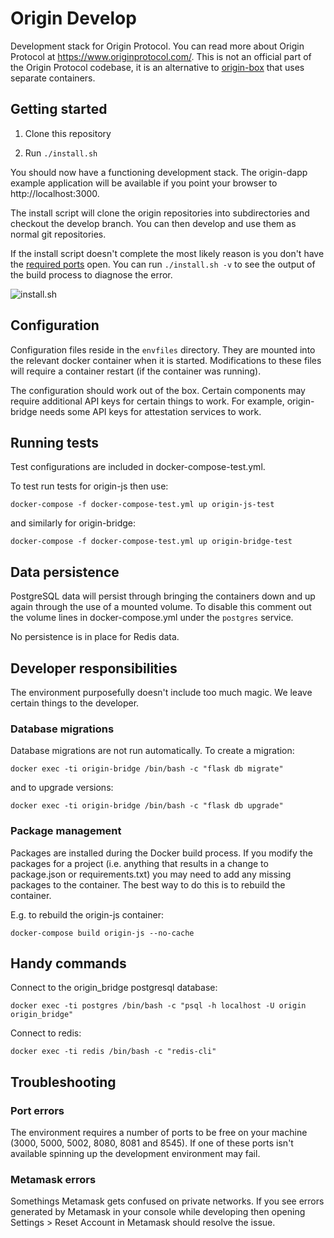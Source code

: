 # Origin Develop

Development stack for Origin Protocol. You can read more about Origin Protocol at https://www.originprotocol.com/. This is not an official part of the Origin Protocol codebase, it is an alternative to [origin-box](https://github.com/OriginProtocol/origin-box) that uses separate containers.

## Getting started

1. Clone this repository

2. Run `./install.sh`

You should now have a functioning development stack. The origin-dapp example application will be available if you point your browser to http://localhost:3000.

The install script will clone the origin repositories into subdirectories and checkout the develop branch. You can then develop and use them as normal git repositories.

If the install script doesn't complete the most likely reason is you don't have the [required ports](#port-errors) open. You can run `./install.sh -v` to see the output of the build process to diagnose the error.

![install.sh](https://github.com/tomlinton/origin-develop/raw/master/screenshot.png)

## Configuration

Configuration files reside in the `envfiles` directory. They are mounted into the relevant docker container when it is started. Modifications to these files will require a container restart (if the container was running).

The configuration should work out of the box. Certain components may require additional API keys for certain things to work. For example, origin-bridge needs some API keys for attestation services to work.

## Running tests

Test configurations are included in docker-compose-test.yml.

To test run tests for origin-js then use:

	docker-compose -f docker-compose-test.yml up origin-js-test

and similarly for origin-bridge:

	docker-compose -f docker-compose-test.yml up origin-bridge-test

## Data persistence

PostgreSQL data will persist through bringing the containers down and up again through the use of a mounted volume. To disable this comment out the volume lines in docker-compose.yml under the `postgres` service.

No persistence is in place for Redis data.

## Developer responsibilities

The environment purposefully doesn't include too much magic. We leave certain things to the developer.

### Database migrations

Database migrations are not run automatically. To create a migration:

	docker exec -ti origin-bridge /bin/bash -c "flask db migrate"

and to upgrade versions:

	docker exec -ti origin-bridge /bin/bash -c "flask db upgrade"

### Package management

Packages are installed during the Docker build process. If you modify the packages for a project (i.e. anything that results in a change to package.json or requirements.txt) you may need to add any missing packages to the container. The best way to do this is to rebuild the container.

E.g. to rebuild the origin-js container:

	docker-compose build origin-js --no-cache

## Handy commands

Connect to the origin_bridge postgresql database:

	docker exec -ti postgres /bin/bash -c "psql -h localhost -U origin origin_bridge"

Connect to redis:

	docker exec -ti redis /bin/bash -c "redis-cli"

## Troubleshooting

### Port errors

The environment requires a number of ports to be free on your machine (3000, 5000, 5002, 8080, 8081 and 8545). If one of these ports isn't available spinning up the development environment may fail.

### Metamask errors

Somethings Metamask gets confused on private networks. If you see errors generated by Metamask in your console while developing then opening Settings > Reset Account in Metamask should resolve the issue.
